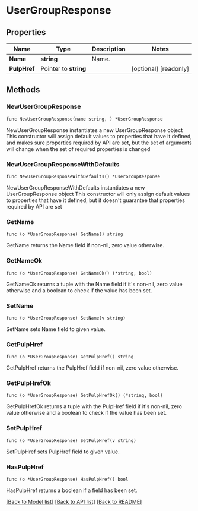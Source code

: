 # UserGroupResponse

## Properties

Name | Type | Description | Notes
------------ | ------------- | ------------- | -------------
**Name** | **string** | Name. | 
**PulpHref** | Pointer to **string** |  | [optional] [readonly] 

## Methods

### NewUserGroupResponse

`func NewUserGroupResponse(name string, ) *UserGroupResponse`

NewUserGroupResponse instantiates a new UserGroupResponse object
This constructor will assign default values to properties that have it defined,
and makes sure properties required by API are set, but the set of arguments
will change when the set of required properties is changed

### NewUserGroupResponseWithDefaults

`func NewUserGroupResponseWithDefaults() *UserGroupResponse`

NewUserGroupResponseWithDefaults instantiates a new UserGroupResponse object
This constructor will only assign default values to properties that have it defined,
but it doesn't guarantee that properties required by API are set

### GetName

`func (o *UserGroupResponse) GetName() string`

GetName returns the Name field if non-nil, zero value otherwise.

### GetNameOk

`func (o *UserGroupResponse) GetNameOk() (*string, bool)`

GetNameOk returns a tuple with the Name field if it's non-nil, zero value otherwise
and a boolean to check if the value has been set.

### SetName

`func (o *UserGroupResponse) SetName(v string)`

SetName sets Name field to given value.


### GetPulpHref

`func (o *UserGroupResponse) GetPulpHref() string`

GetPulpHref returns the PulpHref field if non-nil, zero value otherwise.

### GetPulpHrefOk

`func (o *UserGroupResponse) GetPulpHrefOk() (*string, bool)`

GetPulpHrefOk returns a tuple with the PulpHref field if it's non-nil, zero value otherwise
and a boolean to check if the value has been set.

### SetPulpHref

`func (o *UserGroupResponse) SetPulpHref(v string)`

SetPulpHref sets PulpHref field to given value.

### HasPulpHref

`func (o *UserGroupResponse) HasPulpHref() bool`

HasPulpHref returns a boolean if a field has been set.


[[Back to Model list]](../README.md#documentation-for-models) [[Back to API list]](../README.md#documentation-for-api-endpoints) [[Back to README]](../README.md)



